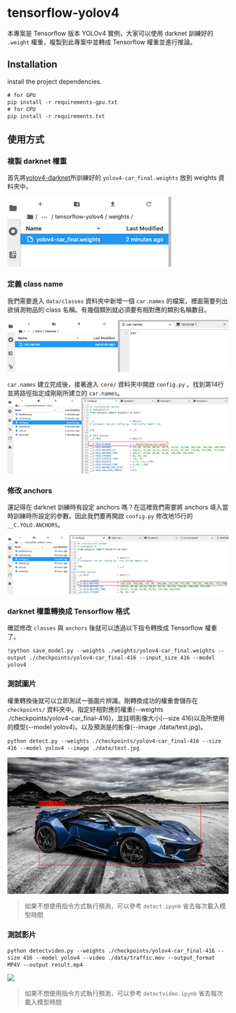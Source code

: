# tensorflow-yolov4
本專案是 Tensorflow 版本 YOLOv4 實例，大家可以使用 darknet 訓練好的 `.weight` 權重，複製到此專案中並轉成 Tensorflow 權重並進行推論。

## Installation
install the project dependencies.

```
# for GPU
pip install -r requirements-gpu.txt
# for CPU
pip install -r requirements.txt
```


## 使用方式
### 複製 darknet 權重
首先將[yolov4-darknet](https://github.com/andy6804tw/yolov4-darknet)所訓練好的 `yolov4-car_final.weights` 放到 weights 資料夾中。

![](./screenshot/img01.png)

### 定義 class name
我們需要進入 `data/classes` 資料夾中新增一個 `car.names` 的檔案，裡面需要列出欲偵測物品的 class 名稱。有幾個類別就必須要有相對應的類別名稱數目。

![](./screenshot/img02.png)

`car.names` 建立完成後，接著進入 `core/` 資料夾中開啟 `config.py` 。找到第14行並將路徑指定成剛剛所建立的 `car.names`。
![](./screenshot/img03.png)

### 修改 anchors
還記得在 darknet 訓練時有設定 anchors 嗎？在這裡我們需要將 anchors 填入當時訓練時所設定的參數。因此我們要再開啟 `config.py` 修改地15行的 `__C.YOLO.ANCHORS`。

![](./screenshot/img04.png)

### darknet 權重轉換成 Tensorflow 格式
確認修改 `classes` 與 `anchors` 後就可以透過以下指令轉換成 Tensorflow 權重了。

```
!python save_model.py --weights ./weights/yolov4-car_final.weights --output ./checkpoints/yolov4-car_final-416 --input_size 416 --model yolov4 
```

### 測試圖片
權重轉換後就可以立即測試一張圖片辨識。剛轉換成功的權重會儲存在 `checkpoints/` 資料夾中。指定好相對應的權重(--weights ./checkpoints/yolov4-car_final-416)，並註明影像大小(--size 416)以及所使用的模型(--model yolov4)。以及預測是的影像(--image ./data/test.jpg)。
```
python detect.py --weights ./checkpoints/yolov4-car_final-416 --size 416 --model yolov4 --image ./data/test.jpg
```

![](./screenshot/img05.png)

> 如果不想使用指令方式執行預測，可以參考 `detect.ipynb` 省去每次載入模型時間

### 測試影片

```
python detectvideo.py --weights ./checkpoints/yolov4-car_final-416 --size 416 --model yolov4 --video ./data/traffic.mov --output_format MP4V --output result.mp4
```

![](./screenshot/img06.gif)

> 如果不想使用指令方式執行預測，可以參考 `detectvideo.ipynb` 省去每次載入模型時間